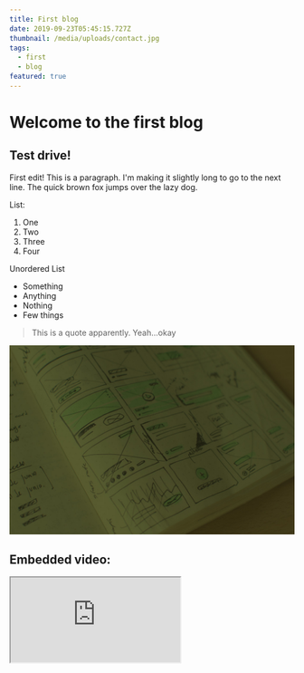 ```yaml
---
title: First blog
date: 2019-09-23T05:45:15.727Z
thumbnail: /media/uploads/contact.jpg
tags:
  - first
  - blog
featured: true
---
```

# Welcome to the first blog

## Test drive!

First edit! This is a paragraph. I'm making it slightly long to go to the next line. The quick brown fox jumps over the lazy dog.

List:

1. One
2. Two
3. Three
4. Four

Unordered List

* Something
* Anything
* Nothing
* Few things

> This is a quote apparently. Yeah...okay

![Sample image](/media/uploads/bg.jpg "Wokay")

## Embedded video:

<iframe src="https://www.youtube.com/embed/tgbNymZ7vqY">

</iframe>
